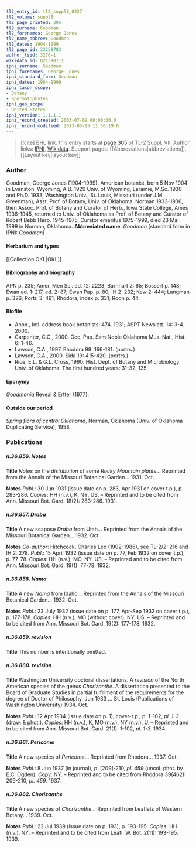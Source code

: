 ```yaml
---
tl2_entry_id: tl2_suppl8_0227
tl2_volume: suppl8
tl2_page_printed: 305
tl2_surname: Goodman
tl2_forenames: George Jones
tl2_name_abbrev: Goodman
tl2_dates: 1904-1999
tl2_page_id: 33258783
author_lsid: 3270-1
wikidata_id: Q21390111
ipni_surname: Goodman
ipni_forenames: George Jones
ipni_standard_form: Goodman
ipni_dates: 1904-1999
ipni_taxon_scope: 
- Botany
- Spermatophytes
ipni_geo_scope: 
- United States
ipni_version: 1.1.1.1
ipni_record_created: 2003-07-02 00:00:00.0
ipni_record_modified: 2013-05-15 11:50:19.0
---
```


> [!cite] BHL link: this entry starts at [page 305](https://www.biodiversitylibrary.org/page/33258783) of TL-2 Suppl. VIII
> Author links: [IPNI](https://www.ipni.org/a/3270-1), [Wikidata](https://www.wikidata.org/wiki/Q21390111). Support pages: [[Abbreviations|abbreviations]], [[Layout key|layout key]]

### Author

Goodman, George Jones (1904-1999), American botanist, born 5 Nov 1904 in Evanston, Wyoming, A.B. 1929 Univ. of Wyoming, Laramie, M.Sc. 1930 and Ph.D. 1933, Washington Univ., St. Louis, Missouri (under J.M. Greenman), Asst. Prof. of Botany, Univ. of Oklahoma, Norman 1933-1936, then Assoc. Prof. of Botany and Curator of Herb., Iowa State College, Ames 1936-1945, returned to Univ. of Oklahoma as Prof. of Botany and Curator of Robert Bebb Herb. 1945-1975, Curator emeritus 1975-1999, died 23 Mai 1999 in Norman, Oklahoma. 
**Abbreviated name**: *Goodman* \[standard form in IPNI: *Goodman*\]

#### Herbarium and types

[[Collection OKL|OKL]].

#### Bibliography and biography

APN p. 235; Amer. Men Sci. ed. 12: 2223; Barnhart 2: 65; Bossert p. 148; Ewan ed. 1: 217, ed. 2: 87; Ewan Pap. p. 80; IH 2: 232; Kew 2: 444; Langman p. 326; Portr. 3: 491; Rhodora, index p. 331; Roon p. 44.

#### Biofile

- Anon., Intl. address book botanists: 474. 1931; ASPT Newslett. 14: 3-4. 2000.
- Carpenter, C.C., 2000. Occ. Pap. Sam Noble Oklahoma Mus. Nat., Hist. 6: 1-46.
- Lawson, C.A., 1997. Rhodora 99: 166-181. (portrs.)
- Lawson, C.A., 2000. Sida 19: 415-420. (portrs.)
- Rice, E.L. & G.L. Cross, 1990. Hist. Dept. of Botany and Microbiology Univ. of Oklahoma: The first hundred years: 31-32, 135.

#### Eponymy

*Goodmania* Reveal & Ertter (1977).

#### Outside our period

*Spring flora of central Oklahoma*, Norman, Oklahoma (Univ. of Oklahoma Duplicating Service), 1958.

### Publications

##### n.36.856. Notes

**Title**
*Notes* on the *distribution* of some *Rocky Mountain plants*... Reprinted from the Annals of the Missouri Botanical Garden... 1931. Oct.

**Notes**
*Publ*.: 30 Jun 1931 (issue date on p. 283, Apr 1931 on cover t.p.), p. 283-286. *Copies*: HH (n.v.), K, NY, US. – Reprinted and to be cited from Ann. Missouri Bot. Gard. 18(2): 283-286. 1931.

##### n.36.857. Draba

**Title**
A new scapose *Draba* from Utah... Reprinted from the Annals of the Missouri Botanical Garden... 1932. Oct.

**Notes**
*Co-author*: Hitchcock, Charles Leo (1902-1986), see TL-2/2: 216 and IH 2: 278.
*Publ*.: 15 April 1932 (issue date on p. 77, Feb 1932 on cover t.p.), p. 77-78. *Copies*: HH (n.v.), MO, NY, US. – Reprinted and to be cited from Ann. Missouri Bot. Gard. 19(1): 77-78. 1932.

##### n.36.858. Nama

**Title**
A new *Nama* from Idaho... Reprinted from the Annals of the Missouri Botanical Garden... 1932. Oct.

**Notes**
*Publ*.: 23 July 1932 (issue date on p. 177, Apr-Sep 1932 on cover t.p.), p. 177-178. *Copies*: HH (n.v.), MO (without cover), NY, US. – Reprinted and to be cited from Ann. Missouri Bot. Gard. 19(2): 177-178. 1932.

##### n.36.859. revision

**Title**
This number is intentionally omitted.

##### n.36.860. revision

**Title**
Washington University doctoral dissertations. A *revision* of the North American species of the genus *Chorizanthe*. A dissertation presented to the Board of Graduate Studies in partial fulfillment of the requirements for the degree of Doctor of Philosophy, Jun 1933 ... St. Louis (Publications of Washington University) 1934. Oct.

**Notes**
*Publ*.: 12 Apr 1934 (issue date on p. 1), cover-t.p., p. 1-102, *pl. 1-3* (draw. & phot.). *Copies*: HH (n.v.), K, MO (n.v.), NY (n.v.), U. – Reprinted and to be cited from Ann. Missouri Bot. Gard. 21(1): 1-102, *pl. 1-3.* 1934.

##### n.36.861. Pericome

**Title**
A new species of *Pericome*... Reprinted from Rhodora... 1937. Oct.

**Notes**
*Publ*.: 8 Jun 1937 (in journal), p. \[209\]-210, *pl. 459* (uncol. phot. by E.C. Ogden). *Copy*: NY. – Reprinted and to be cited from Rhodora 39(462): 209-210, *pl. 459.* 1937.

##### n.36.862. Chorizanthe

**Title**
A new species of *Chorizanthe*... Reprinted from Leaflets of Western Botany... 1939. Oct.

**Notes**
*Publ*.: 22 Jul 1939 (issue date on p. 193), p. 193-195. *Copies*: HH (n.v.), NY. – Reprinted and to be cited from Leafl. W. Bot. 2(11): 193-195. 1939.

